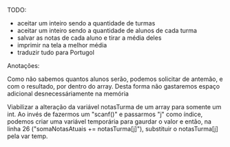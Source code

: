 TODO:

* aceitar um inteiro sendo a quantidade de turmas
* aceitar um inteiro sendo a quantidade de alunos de cada turma
* salvar as notas de cada aluno e tirar a média deles
* imprimir na tela a melhor média
* traduzir tudo para Portugol

Anotações:

Como não sabemos quantos alunos serão, podemos solicitar de antemão, e com o resultado, por dentro do array. Desta forma não gastaremos espaço adicional desnecessáriamente na memória

Viabilizar a alteração da variável notasTurma de um array para somente um int. Ao invés de fazermos um "scanf()" e passarmos "j" como índice, podemos criar uma variável temporária para gaurdar o valor e então, na linha 26 ("somaNotasAtuais += notasTurma[j]"), substituir o notasTurma[j] pela var temp.